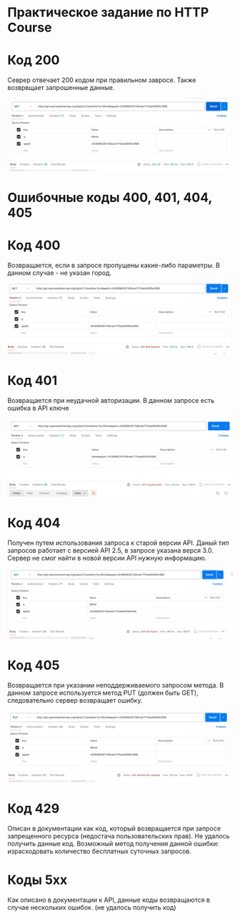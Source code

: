 # Практическое задание по HTTP Course

# Код 200
Севрер отвечает 200 кодом при правильном завросе. Также возврвщает запрошенные данные.

![](https://github.com/DMITRIYBY/modsen-course/blob/main/http_course/screenshots/200.png?raw=true)

# Ошибочные коды 400, 401, 404, 405

# Код 400
Возвращается, если в запросе пропущены какие-либо параметры. В данном случае - не указан город.

![](https://github.com/DMITRIYBY/modsen-course/blob/main/http_course/screenshots/400.png?raw=true)

# Код 401
Возвращается при неудачной авторизации. В данном запросе есть ошибка в API ключе

![](https://github.com/DMITRIYBY/modsen-course/blob/main/http_course/screenshots/401.png?raw=true)
# Код 404
Получен путем использования запроса к старой версии API. Даный тип запросов работает с версией API 2.5, в запросе указана верся 3.0. Сервер не смог найти в новой версии API нужную информацию.

![](https://github.com/DMITRIYBY/modsen-course/blob/main/http_course/screenshots/404.png?raw=true)

# Код 405
Возвращается при указании неподдерживаемого запросом метода. В данном запросе используется метод PUT (должен быть GET), следовательно сервер возвращает ошибку.

![](https://github.com/DMITRIYBY/modsen-course/blob/main/http_course/screenshots/405.png?raw=true)

# Код 429
Описан в документации как код, который возвращается при запросе запрещенного ресурса (недостача пользовательских прав). Не удалось получить данные код.
Возможный метод получения данной ошибки: израсходовать количество бесплатных суточных запросов. 

# Коды 5xx 
Как описано в документации к API, данные коды возвращаются в случае нескольких ошибок. (не удалось получить код)